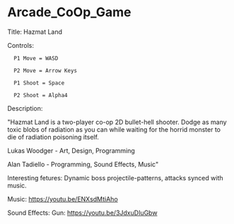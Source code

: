 # Arcade_CoOp_Game

Title: Hazmat Land

Controls: 

	  P1 Move = WASD
	  
	  P2 Move = Arrow Keys
	  
	  P1 Shoot = Space
	  
	  P2 Shoot = Alpha4

Description:

"Hazmat Land is a two-player co-op 2D bullet-hell shooter. Dodge as many toxic blobs of radiation as you can while waiting for the horrid monster to die of radiation poisoning itself.


Lukas Woodger - Art, Design, Programming

Alan Tadiello - Programming, Sound Effects, Music"


Interesting fetures: Dynamic boss projectile-patterns, attacks synced with music. 

Music: https://youtu.be/ENXsdMtiAho

Sound Effects: Gun: https://youtu.be/3JdxuDIuGbw
	       
	   

